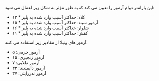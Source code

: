 این پارامتر دوام آرمور را تعیین می کند که به طور مؤثر به شکل زیر اعمال می شود:

* کلاه: حداکثر آسیب وارد شده به پلیر * ۱۳
* آرمور سینه: حداکثر آسیب وارد شده به پلیر * ۱۵
* شلوار: حداکثر آسیب وارد شده به پلیر * ۱۶
* کفش: حداکثر آسیب وارد شده به پلیر * ۱۱

آرمور های ونیلا از مقادیر زیر استفاده می کنند:

* آرمور چرمی: ۵
* آرمور زنجیری: ۱۵
* آرمور طلایی: ۷
* آرمور دایمندی: ۳۳
* آرمور ندررایتی: ۳۷